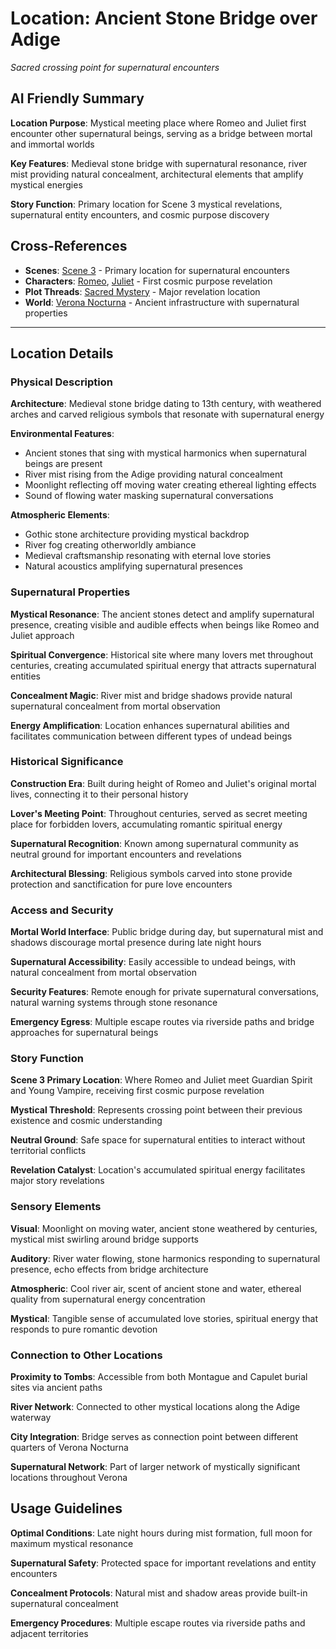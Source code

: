 # Location: Ancient Stone Bridge over Adige
*Sacred crossing point for supernatural encounters*

## AI Friendly Summary
**Location Purpose**: Mystical meeting place where Romeo and Juliet first encounter other supernatural beings, serving as a bridge between mortal and immortal worlds

**Key Features**: Medieval stone bridge with supernatural resonance, river mist providing natural concealment, architectural elements that amplify mystical energies

**Story Function**: Primary location for Scene 3 mystical revelations, supernatural entity encounters, and cosmic purpose discovery

## Cross-References
- **Scenes**: [Scene 3](../scenes/3.md) - Primary location for supernatural encounters
- **Characters**: [Romeo](../characters/1.md), [Juliet](../characters/2.md) - First cosmic purpose revelation
- **Plot Threads**: [Sacred Mystery](../plots/3.md) - Major revelation location
- **World**: [Verona Nocturna](../world.md) - Ancient infrastructure with supernatural properties

---

## Location Details

### Physical Description
**Architecture**: Medieval stone bridge dating to 13th century, with weathered arches and carved religious symbols that resonate with supernatural energy

**Environmental Features**:
- Ancient stones that sing with mystical harmonics when supernatural beings are present
- River mist rising from the Adige providing natural concealment
- Moonlight reflecting off moving water creating ethereal lighting effects
- Sound of flowing water masking supernatural conversations

**Atmospheric Elements**:
- Gothic stone architecture providing mystical backdrop
- River fog creating otherworldly ambiance
- Medieval craftsmanship resonating with eternal love stories
- Natural acoustics amplifying supernatural presences

### Supernatural Properties
**Mystical Resonance**: The ancient stones detect and amplify supernatural presence, creating visible and audible effects when beings like Romeo and Juliet approach

**Spiritual Convergence**: Historical site where many lovers met throughout centuries, creating accumulated spiritual energy that attracts supernatural entities

**Concealment Magic**: River mist and bridge shadows provide natural supernatural concealment from mortal observation

**Energy Amplification**: Location enhances supernatural abilities and facilitates communication between different types of undead beings

### Historical Significance
**Construction Era**: Built during height of Romeo and Juliet's original mortal lives, connecting it to their personal history

**Lover's Meeting Point**: Throughout centuries, served as secret meeting place for forbidden lovers, accumulating romantic spiritual energy

**Supernatural Recognition**: Known among supernatural community as neutral ground for important encounters and revelations

**Architectural Blessing**: Religious symbols carved into stone provide protection and sanctification for pure love encounters

### Access and Security
**Mortal World Interface**: Public bridge during day, but supernatural mist and shadows discourage mortal presence during late night hours

**Supernatural Accessibility**: Easily accessible to undead beings, with natural concealment from mortal observation

**Security Features**: Remote enough for private supernatural conversations, natural warning systems through stone resonance

**Emergency Egress**: Multiple escape routes via riverside paths and bridge approaches for supernatural beings

### Story Function
**Scene 3 Primary Location**: Where Romeo and Juliet meet Guardian Spirit and Young Vampire, receiving first cosmic purpose revelation

**Mystical Threshold**: Represents crossing point between their previous existence and cosmic understanding

**Neutral Ground**: Safe space for supernatural entities to interact without territorial conflicts

**Revelation Catalyst**: Location's accumulated spiritual energy facilitates major story revelations

### Sensory Elements
**Visual**: Moonlight on moving water, ancient stone weathered by centuries, mystical mist swirling around bridge supports

**Auditory**: River water flowing, stone harmonics responding to supernatural presence, echo effects from bridge architecture

**Atmospheric**: Cool river air, scent of ancient stone and water, ethereal quality from supernatural energy concentration

**Mystical**: Tangible sense of accumulated love stories, spiritual energy that responds to pure romantic devotion

### Connection to Other Locations
**Proximity to Tombs**: Accessible from both Montague and Capulet burial sites via ancient paths

**River Network**: Connected to other mystical locations along the Adige waterway

**City Integration**: Bridge serves as connection point between different quarters of Verona Nocturna

**Supernatural Network**: Part of larger network of mystically significant locations throughout Verona

## Usage Guidelines
**Optimal Conditions**: Late night hours during mist formation, full moon for maximum mystical resonance

**Supernatural Safety**: Protected space for important revelations and entity encounters

**Concealment Protocols**: Natural mist and shadow areas provide built-in supernatural concealment

**Emergency Procedures**: Multiple escape routes via riverside paths and adjacent territories
